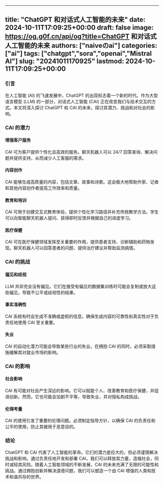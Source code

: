 
---
title: "ChatGPT 和对话式人工智能的未来"
date: 2024-10-11T17:09:25+00:00
draft: false
image: https://og.g0f.cn/api/og?title=ChatGPT 和对话式人工智能的未来
authors: ["naiveのai"]
categories: ["ai"]
tags: ["chatgpt","sora","openai","Mistral AI"]
slug: "20241011170925"
lastmod: 2024-10-11T17:09:25+00:00
---
### 引言

在人工智能 (AI) 的飞速发展中，ChatGPT 的出现标志着一个新的时代。作为大型语言模型 (LLM) 的一部分，对话式人工智能 (CAI) 正在改变我们与技术交互的方式。本文将深入探讨 ChatGPT 和 CAI 的未来，探讨其潜力、挑战和对社会的影响。

### CAI 的潜力

#### 增强客户服务

CAI 可为客户提供个性化且高效的服务。聊天机器人可以 24/7 回答查询、解决问题并提供支持，从而减少人工客服的需求。

#### 内容创作

CAI 能够生成高质量的内容，包括文章、故事和诗歌。这会极大地帮助作家、记者和其他内容创作者提高工作效率和质量。

#### 教育和培训

CAI 可用于创建交互式教育体验，提供个性化学习路径并补充传统教学方法。学生可以向智能聊天机器人提问、获得即时反馈并根据自己的进度学习。

#### 医疗保健

CAI 可在医疗保健领域发挥至关重要的作用，提供患者支持、诊断辅助和药物发现。聊天机器人可以回答患者的问题、提供治疗建议并帮助监测病情。

### CAI 的挑战

#### 偏见和歧视

LLM 并非完全没有偏见。它们在接受有偏见的数据集训练时可能会复制或放大这些偏见，导致不公平或歧视性的结果。

#### 事实准确性

CAI 系统有时会生成不准确或虚假的信息。确保生成内容的可靠性和真实性对于负责任地使用 CAI 至关重要。

#### 失业

CAI 的自动化潜力可能会导致某些行业的失业。在拥抱 CAI 的同时，必须采取措施缓解其对就业市场的影响。

### CAI 的影响

#### 社会影响

CAI 有可能对社会产生深远的影响。它可以赋能个人、改善教育和医疗保健，并促进创新。然而，它也可能会加剧不平等，导致失业，并对隐私构成挑战。

#### 伦理考量

CAI 的使用引发了重要的伦理问题。必须制定指导方针，以确保 CAI 的负责任和公平的使用，防止其被用于恶意目的。

### 结论

ChatGPT 和 CAI 代表了人工智能的革命。它们的潜力是巨大的，但必须谨慎解决挑战和影响。通过负责任地开发和部署 CAI，我们可以释放其力量，造福社会，同时减轻其风险。随着人工智能领域的不断发展，CAI 的未来充满了无限的可能性和挑战。通过拥抱创新并解决道德问题，我们可以塑造一个由 CAI 增强的人类和技术和谐共存的世界。